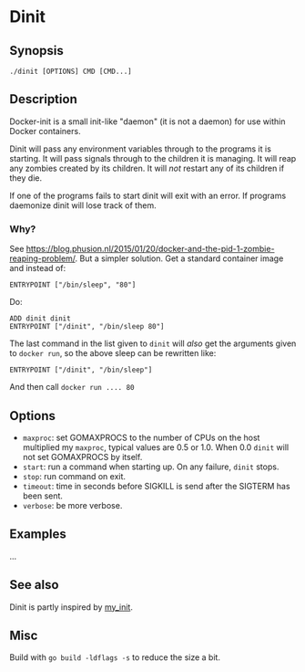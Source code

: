 # Dinit

## Synopsis

    ./dinit [OPTIONS] CMD [CMD...]

## Description

Docker-init is a small init-like "daemon" (it is not a daemon) for use within
Docker containers.

Dinit will pass any environment variables through to the programs it is
starting. It will pass signals through to the children it is managing. It will
reap any zombies created by its children. It will *not* restart any of its
children if they die.

If one of the programs fails to start dinit will exit with an error. If programs
daemonize dinit will lose track of them.

### Why?

See <https://blog.phusion.nl/2015/01/20/docker-and-the-pid-1-zombie-reaping-problem/>.
But a simpler solution. Get a standard container image and instead of:

    ENTRYPOINT ["/bin/sleep", "80"]

Do:

    ADD dinit dinit
    ENTRYPOINT ["/dinit", "/bin/sleep 80"]

The last command in the list given to `dinit` will *also* get the arguments given
to `docker run`, so the above sleep can be rewritten like:

    ENTRYPOINT ["/dinit", "/bin/sleep"]

And then call `docker run .... 80`

## Options

* `maxproc`: set GOMAXPROCS to the number of CPUs on the host multiplied my `maxproc`, typical
  values are 0.5 or 1.0. When 0.0 `dinit` will not set GOMAXPROCS by itself.
* `start`: run a command when starting up. On any failure, `dinit` stops.
* `stop`: run command on exit.
* `timeout`: time in seconds before SIGKILL is send after the SIGTERM has been sent.
* `verbose`: be more verbose.

## Examples

...

## See also

Dinit is partly inspired by
[my_init](https://github.com/phusion/baseimage-docker/blob/master/image/bin/my_init).

## Misc

Build with `go build -ldflags -s` to reduce the size a bit.
